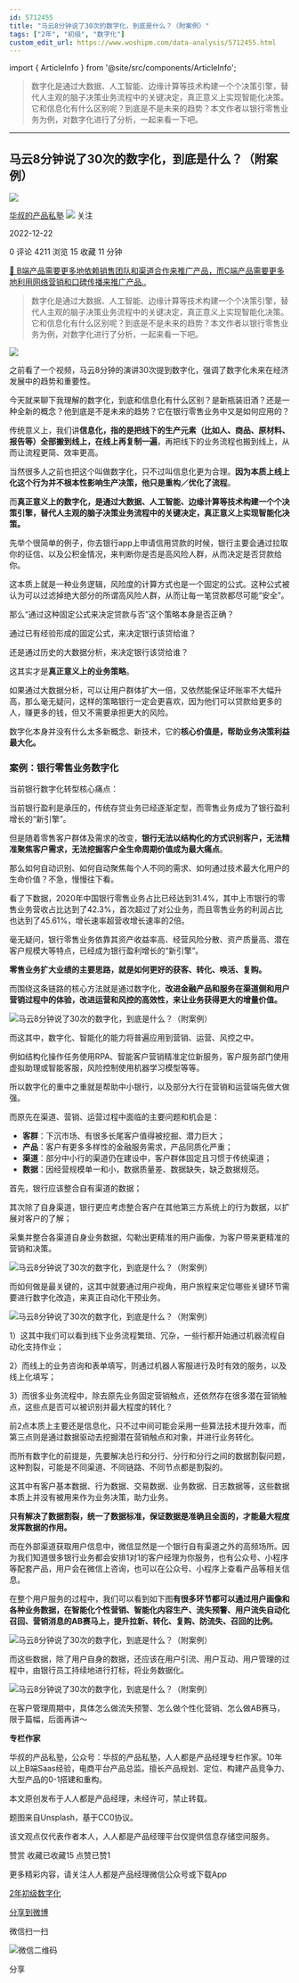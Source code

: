 ```yaml
---
id: 5712455
title: "马云8分钟说了30次的数字化，到底是什么？（附案例）"
tags: ["2年", "初级", "数字化"]
custom_edit_url: https://www.woshipm.com/data-analysis/5712455.html
---
```

import { ArticleInfo } from '@site/src/components/ArticleInfo';

<ArticleInfo
    author="华叔的产品私塾"
    authorLink="https://www.woshipm.com/u/1465087"
    published="2022-12-22"
    views={4211}
    comments={0}
    collects={15}
/>

> 数字化是通过大数据、人工智能、边缘计算等技术构建一个个决策引擎，替代人主观的脑子决策业务流程中的关键决定，真正意义上实现智能化决策。它和信息化有什么区别呢？到底是不是未来的趋势？本文作者以银行零售业务为例，对数字化进行了分析，一起来看一下吧。

---

## 马云8分钟说了30次的数字化，到底是什么？（附案例）

[![](https://image.woshipm.com/wp-files/2022/10/CIKDgLssu6a6asTYR6Bc.jpeg!/both/72x72)](https://www.woshipm.com/u/1465087)

[华叔的产品私塾](https://www.woshipm.com/u/1465087) ![](https://static.woshipm.com/tag/1121_1@2x.png) 关注

2022-12-22

0 评论 4211 浏览 15 收藏 11 分钟

[🔗 B端产品需要更多地依赖销售团队和渠道合作来推广产品，而C端产品需要更多地利用网络营销和口碑传播来推广产品..](https://ke.qidianla.com/courses/bcpm)

> 数字化是通过大数据、人工智能、边缘计算等技术构建一个个决策引擎，替代人主观的脑子决策业务流程中的关键决定，真正意义上实现智能化决策。它和信息化有什么区别呢？到底是不是未来的趋势？本文作者以银行零售业务为例，对数字化进行了分析，一起来看一下吧。

![](https://image.woshipm.com/wp-files/2022/12/4JGItclUNCSz4dGxG09h.png)

之前看了一个视频，马云8分钟的演讲30次提到数字化，强调了数字化未来在经济发展中的趋势和重要性。

今天就来聊下我理解的数字化，到底和信息化有什么区别？是新瓶装旧酒？还是一种全新的概念？他到底是不是未来的趋势？它在银行零售业务中又是如何应用的？

传统意义上，我们讲**信息化，指的是把线下的生产元素（比如人、商品、原材料、报告等）全部搬到线上，在线上再复制一遍**，再把线下的业务流程也搬到线上，从而让流程更简、效率更高。

当然很多人之前也把这个叫做数字化，只不过叫信息化更为合理。**因为本质上线上化这个行为并不根本性影响生产决策，他只是重构／优化了流程**。

而**真正意义上的数字化，是通过大数据、人工智能、边缘计算等技术构建一个个决策引擎，替代人主观的脑子决策业务流程中的关键决定，真正意义上实现智能化决策。**

先举个很简单的例子，你去银行app上申请信用贷款的时候，银行主要会通过拉取你的征信、以及公积金情况，来判断你是否是高风险人群，从而决定是否贷款给你。

这本质上就是一种业务逻辑，风险度的计算方式也是一个固定的公式。这种公式被认为可以过滤掉绝大部分的所谓高风险人群，从而让每一笔贷款都尽可能“安全”。

那么“通过这种固定公式来决定贷款与否”这个策略本身是否正确？

通过已有经验形成的固定公式，来决定银行该贷给谁？

还是通过历史的大数据分析，来决定银行该贷给谁？

这其实才是**真正意义上的业务策略**。

如果通过大数据分析，可以让用户群体扩大一倍，又依然能保证坏账率不大幅升高，那么毫无疑问，这样的策略银行一定会更喜欢，因为他们可以贷款给更多的人，赚更多的钱，但又不需要承担更大的风险。

数字化本身并没有什么太多新概念、新技术，它的**核心价值是，帮助业务决策利益最大化。**

### 案例：银行零售业务数字化

当前银行数字化转型核心痛点：

当前银行盈利是承压的，传统存贷业务已经逐渐定型，而零售业务成为了银行盈利增长的“新引擎”。

但是随着零售客户群体及需求的改变，**银行无法以结构化的方式识别客户，无法精准聚焦客户需求，无法挖掘客户全生命周期价值成为最大痛点**。

那么如何自动识别、如何自动聚焦每个人不同的需求、如何通过技术最大化用户的生命价值？不急，慢慢往下看。

看了下数据，2020年中国银行零售业务占比已经达到31.4%，其中上市银行的零售业务营收占比达到了42.3%，首次超过了对公业务，而且零售业务的利润占比也达到了45.61%，增长速率超营收增长速率的2倍。

毫无疑问，银行零售业务依靠其资产收益率高、经营风险分散、资产质量高、潜在客户规模大等特点，已经成为银行盈利增长的“新引擎”。

**零售业务扩大业绩的主要思路，就是如何更好的获客、转化、唤活、复购。**

而围绕这条链路的核心方法就是通过数字化，**改进金融产品和服务在渠道侧和用户营销过程中的体验，改进运营和风控的高效性，来让业务获得更大的增量价值。**

![马云8分钟说了30次的数字化，到底是什么？（附案例）](https://image.woshipm.com/wp-files/2022/12/XykXl3rik3z4daNlKXTy.png)

而这其中，数字化、智能化的能力将普遍应用到营销、运营、风控之中。

例如结构化操作任务使用RPA、智能客户营销精准定位新服务，客户服务部门使用虚拟助理或智能客服，风险控制使用机器学习模型等等。

所以数字化的重中之重就是帮助中小银行，以及部分大行在营销和运营端先做大做强。

而原先在渠道、营销、运营过程中面临的主要问题和机会是：

*   **客群**：下沉市场、有很多长尾客户值得被挖掘、潜力巨大；
*   **产品**：客户有更多多样性的金融服务需求，产品同质化严重；
*   **渠道**：部分中小行的渠道仍在建设中，客户群体固定且习惯于传统渠道；
*   **数据**：因经营规模单一和小，数据质量差、数据缺失，缺乏数据规范。

首先，银行应该整合自有渠道的数据；

其次除了自身渠道，银行更应考虑整合客户在其他第三方系统上的行为数据，以扩展对客户的了解；

采集并整合各渠道自身业务数据，勾勒出更精准的用户画像，为客户带来更精准的营销和决策。

![马云8分钟说了30次的数字化，到底是什么？（附案例）](https://image.woshipm.com/wp-files/2022/12/aRzUvvDjImm8mrJLw7l2.png)

而如何做是最关键的，这其中就要通过用户视角，用户旅程来定位哪些关键环节需要进行数字化改造，来真正自动化干预业务。

![马云8分钟说了30次的数字化，到底是什么？（附案例）](https://image.woshipm.com/wp-files/2022/12/8LrT8xcw9z3Km6FbVyq9.png)

1）这其中我们可以看到线下业务流程繁琐、冗杂，一些行都开始通过机器流程自动化支持作业；

2）而线上的业务咨询和表单填写，则通过机器人客服进行及时有效的服务，以及线上化填写；

3）而很多业务流程中，除去原先业务固定营销触点，还依然存在很多潜在营销触点，这些点是否可以被识别并最大程度的转化？

前2点本质上主要还是信息化，只不过中间可能会采用一些算法技术提升效率，而第三点则是通过数据驱动去挖掘潜在营销触点和对象，并进行业务转化。

而所有数字化的前提是，先要解决总行和分行、分行和分行之间的数据割裂问题，这种割裂，可能是不同渠道、不同链路、不同节点都是割裂的。

这其中有客户基本数据、行为数据、交易数据、业务数据、日志数据等，这些数据本质上并没有被用来作为业务决策，助力业务。

**只有解决了数据割裂，统一了数据标准，保证数据是准确且全面的，才能最大程度发挥数据的作用。**

而在外部渠道获取用户信息中，微信显然是一个银行自有渠道之外的高频场所。因为我们知道很多银行业务都会安排1对1的客户经理为你服务，也有公众号、小程序等配套产品，用户会在微信上咨询，也可以在公众号、小程序上查看产品等相关信息。

在整个用户服务的过程中，我们可以看到如下图**有很多环节都可以通过用户画像和各种业务数据，在智能化个性营销、智能化内容生产、流失预警、用户流失自动化召回、营销消息的AB赛马上，提升拉新、转化、复购、防流失、召回的比例。**

![马云8分钟说了30次的数字化，到底是什么？（附案例）](https://image.woshipm.com/wp-files/2022/12/AijJlUAtoRh9R4MhkxrZ.png)

而这些数据，除了用户自身的数据，还应该在用户引流、用户互动、用户管理的过程中，由银行员工持续地进行打标，将业务数据化。

![马云8分钟说了30次的数字化，到底是什么？（附案例）](https://image.woshipm.com/wp-files/2022/12/1hfjPdDXAe7sOkfqXy1B.png)

在客户管理周期中，具体怎么做流失预警、怎么做个性化营销、怎么做AB赛马，限于篇幅，后面再讲～

**专栏作家**

华叔的产品私塾，公众号：华叔的产品私塾，人人都是产品经理专栏作家。10年以上B端Saas经验，电商平台产品总监。擅长产品规划、定位、构建产品竞争力、大型产品的0-1搭建和重构。

本文原创发布于人人都是产品经理，未经许可，禁止转载。

题图来自Unsplash，基于CC0协议。

该文观点仅代表作者本人，人人都是产品经理平台仅提供信息存储空间服务。

赞赏 收藏已收藏15 点赞已赞1

更多精彩内容，请关注人人都是产品经理微信公众号或下载App

[2年](https://www.woshipm.com/tag/2%e5%b9%b4)[初级](https://www.woshipm.com/tag/%e5%88%9d%e7%ba%a7)[数字化](https://www.woshipm.com/tag/%e6%95%b0%e5%ad%97%e5%8c%96)

[分享到微博](https://service.weibo.com/share/share.php?appkey=2775287854&title=马云8分钟说了30次的数字化，到底是什么？（附案例）&url=https://www.woshipm.com/data-analysis/5712455.html&pic=https://image.woshipm.com/wp-files/2022/12/4JGItclUNCSz4dGxG09h.png)

微信扫一扫

![微信二维码](https://api.pwmqr.com/qrcode/create/?url=https://www.woshipm.com/data-analysis/5712455.html)

分享